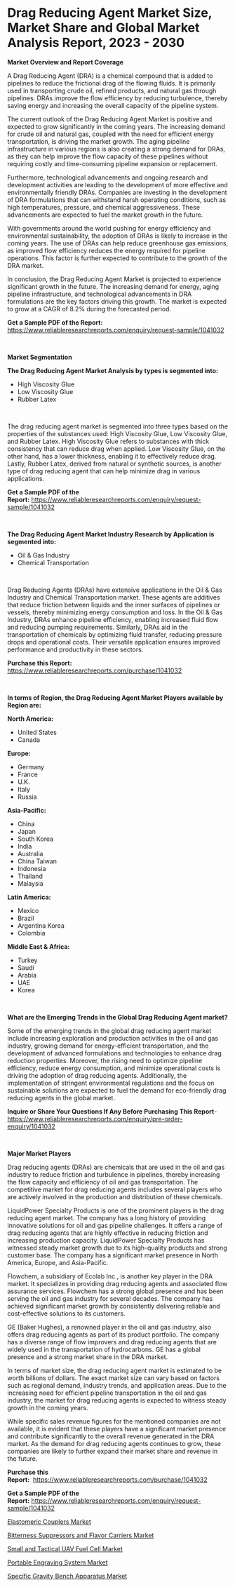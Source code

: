 <p><h1>Drag Reducing Agent Market Size, Market Share and Global Market Analysis Report, 2023 - 2030</h1></p><p><strong>Market Overview and Report Coverage</strong></p>
<p><p>A Drag Reducing Agent (DRA) is a chemical compound that is added to pipelines to reduce the frictional drag of the flowing fluids. It is primarily used in transporting crude oil, refined products, and natural gas through pipelines. DRAs improve the flow efficiency by reducing turbulence, thereby saving energy and increasing the overall capacity of the pipeline system.</p><p>The current outlook of the Drag Reducing Agent Market is positive and expected to grow significantly in the coming years. The increasing demand for crude oil and natural gas, coupled with the need for efficient energy transportation, is driving the market growth. The aging pipeline infrastructure in various regions is also creating a strong demand for DRAs, as they can help improve the flow capacity of these pipelines without requiring costly and time-consuming pipeline expansion or replacement.</p><p>Furthermore, technological advancements and ongoing research and development activities are leading to the development of more effective and environmentally friendly DRAs. Companies are investing in the development of DRA formulations that can withstand harsh operating conditions, such as high temperatures, pressure, and chemical aggressiveness. These advancements are expected to fuel the market growth in the future.</p><p>With governments around the world pushing for energy efficiency and environmental sustainability, the adoption of DRAs is likely to increase in the coming years. The use of DRAs can help reduce greenhouse gas emissions, as improved flow efficiency reduces the energy required for pipeline operations. This factor is further expected to contribute to the growth of the DRA market.</p><p>In conclusion, the Drag Reducing Agent Market is projected to experience significant growth in the future. The increasing demand for energy, aging pipeline infrastructure, and technological advancements in DRA formulations are the key factors driving this growth. The market is expected to grow at a CAGR of 8.2% during the forecasted period.</p></p>
<p><strong>Get a Sample PDF of the Report:</strong> <a href="https://www.reliableresearchreports.com/enquiry/request-sample/1041032">https://www.reliableresearchreports.com/enquiry/request-sample/1041032</a></p>
<p>&nbsp;</p>
<p><strong>Market Segmentation</strong></p>
<p><strong>The Drag Reducing Agent Market Analysis by types is segmented into:</strong></p>
<p><ul><li>High Viscosity Glue</li><li>Low Viscosity Glue</li><li>Rubber Latex</li></ul></p>
<p>&nbsp;</p>
<p><p>The drag reducing agent market is segmented into three types based on the properties of the substances used: High Viscosity Glue, Low Viscosity Glue, and Rubber Latex. High Viscosity Glue refers to substances with thick consistency that can reduce drag when applied. Low Viscosity Glue, on the other hand, has a lower thickness, enabling it to effectively reduce drag. Lastly, Rubber Latex, derived from natural or synthetic sources, is another type of drag reducing agent that can help minimize drag in various applications.</p></p>
<p><strong>Get a Sample PDF of the Report:</strong>&nbsp;<a href="https://www.reliableresearchreports.com/enquiry/request-sample/1041032">https://www.reliableresearchreports.com/enquiry/request-sample/1041032</a></p>
<p>&nbsp;</p>
<p><strong>The Drag Reducing Agent Market Industry Research by Application is segmented into:</strong></p>
<p><ul><li>Oil & Gas Industry</li><li>Chemical Transportation</li></ul></p>
<p>&nbsp;</p>
<p><p>Drag Reducing Agents (DRAs) have extensive applications in the Oil & Gas Industry and Chemical Transportation market. These agents are additives that reduce friction between liquids and the inner surfaces of pipelines or vessels, thereby minimizing energy consumption and loss. In the Oil & Gas Industry, DRAs enhance pipeline efficiency, enabling increased fluid flow and reducing pumping requirements. Similarly, DRAs aid in the transportation of chemicals by optimizing fluid transfer, reducing pressure drops and operational costs. Their versatile application ensures improved performance and productivity in these sectors.</p></p>
<p><strong>Purchase this Report:</strong>&nbsp; <a href="https://www.reliableresearchreports.com/purchase/1041032">https://www.reliableresearchreports.com/purchase/1041032</a></p>
<p>&nbsp;</p>
<p><strong>In terms of Region, the Drag Reducing Agent Market Players available by Region are:</strong></p>
<p>
    <p> <strong> North America: </strong>
        <ul>
            <li>United States</li>
            <li>Canada</li>
        </ul>
        </p> 
    <p> <strong> Europe: </strong>
        <ul>
            <li>Germany</li>
            <li>France</li>
            <li>U.K.</li>
            <li>Italy</li>
            <li>Russia</li>
        </ul>
        </p> 
    <p> <strong> Asia-Pacific: </strong>
        <ul>
            <li>China</li>
            <li>Japan</li>
            <li>South Korea</li>
            <li>India</li>
            <li>Australia</li>
            <li>China Taiwan</li>
            <li>Indonesia</li>
            <li>Thailand</li>
            <li>Malaysia</li>
        </ul>
        </p> 
    <p> <strong> Latin America: </strong>
        <ul>
            <li>Mexico</li>
            <li>Brazil</li>
            <li>Argentina Korea</li>
            <li>Colombia</li>
        </ul>
        </p> 
    <p> <strong> Middle East & Africa: </strong>
        <ul>
            <li>Turkey</li>
            <li>Saudi</li>
            <li>Arabia</li>
            <li>UAE</li>
            <li>Korea</li>
        </ul>
    </p>
    </p>
<p>&nbsp;</p>
<p><strong>What are the Emerging Trends in the Global Drag Reducing Agent market?</strong></p>
<p><p>Some of the emerging trends in the global drag reducing agent market include increasing exploration and production activities in the oil and gas industry, growing demand for energy-efficient transportation, and the development of advanced formulations and technologies to enhance drag reduction properties. Moreover, the rising need to optimize pipeline efficiency, reduce energy consumption, and minimize operational costs is driving the adoption of drag reducing agents. Additionally, the implementation of stringent environmental regulations and the focus on sustainable solutions are expected to fuel the demand for eco-friendly drag reducing agents in the global market.</p></p>
<p><strong>Inquire or Share Your Questions If Any Before Purchasing This Report</strong>- <a href="https://www.reliableresearchreports.com/enquiry/pre-order-enquiry/1041032">https://www.reliableresearchreports.com/enquiry/pre-order-enquiry/1041032</a></p>
<p>&nbsp;</p>
<p><strong>Major Market Players</strong></p>
<p><p>Drag reducing agents (DRAs) are chemicals that are used in the oil and gas industry to reduce friction and turbulence in pipelines, thereby increasing the flow capacity and efficiency of oil and gas transportation. The competitive market for drag reducing agents includes several players who are actively involved in the production and distribution of these chemicals.</p><p>LiquidPower Specialty Products is one of the prominent players in the drag reducing agent market. The company has a long history of providing innovative solutions for oil and gas pipeline challenges. It offers a range of drag reducing agents that are highly effective in reducing friction and increasing production capacity. LiquidPower Specialty Products has witnessed steady market growth due to its high-quality products and strong customer base. The company has a significant market presence in North America, Europe, and Asia-Pacific.</p><p>Flowchem, a subsidiary of Ecolab Inc., is another key player in the DRA market. It specializes in providing drag reducing agents and associated flow assurance services. Flowchem has a strong global presence and has been serving the oil and gas industry for several decades. The company has achieved significant market growth by consistently delivering reliable and cost-effective solutions to its customers.</p><p>GE (Baker Hughes), a renowned player in the oil and gas industry, also offers drag reducing agents as part of its product portfolio. The company has a diverse range of flow improvers and drag reducing agents that are widely used in the transportation of hydrocarbons. GE has a global presence and a strong market share in the DRA market.</p><p>In terms of market size, the drag reducing agent market is estimated to be worth billions of dollars. The exact market size can vary based on factors such as regional demand, industry trends, and application areas. Due to the increasing need for efficient pipeline transportation in the oil and gas industry, the market for drag reducing agents is expected to witness steady growth in the coming years.</p><p>While specific sales revenue figures for the mentioned companies are not available, it is evident that these players have a significant market presence and contribute significantly to the overall revenue generated in the DRA market. As the demand for drag reducing agents continues to grow, these companies are likely to further expand their market share and revenue in the future.</p></p>
<p><strong>Purchase this Report:</strong>&nbsp;&nbsp;<a href="https://www.reliableresearchreports.com/purchase/1041032">https://www.reliableresearchreports.com/purchase/1041032</a></p>
<p></p>
<p><strong>Get a Sample PDF of the Report:</strong>&nbsp;<a href="https://www.reliableresearchreports.com/enquiry/request-sample/1041032">https://www.reliableresearchreports.com/enquiry/request-sample/1041032</a></p>
<p><p><a href="https://medium.com/@emileabbott/elastomeric-couplers-market-exploring-market-share-market-trends-and-future-growth-58fcbb6d8b43">Elastomeric Couplers Market</a></p><p><a href="https://medium.com/@dennisoliver07/bitterness-suppressors-and-flavor-carriers-market-size-cagr-trends-2024-2030-ff1da712d200">Bitterness Suppressors and Flavor Carriers Market</a></p><p><a href="https://medium.com/@sheilahaley2023/small-and-tactical-uav-fuel-cell-market-size-cagr-trends-2024-2030-23c1ab81ea47">Small and Tactical UAV Fuel Cell Market</a></p><p><a href="https://medium.com/@lincolnfeil/portable-engraving-system-market-insights-into-market-cagr-market-trends-and-growth-strategies-2de3dd47352a">Portable Engraving System Market</a></p><p><a href="https://medium.com/@justicelang2023/specific-gravity-bench-apparatus-market-outlook-industry-overview-and-forecast-2023-to-2030-563de9365246">Specific Gravity Bench Apparatus Market</a></p></p>